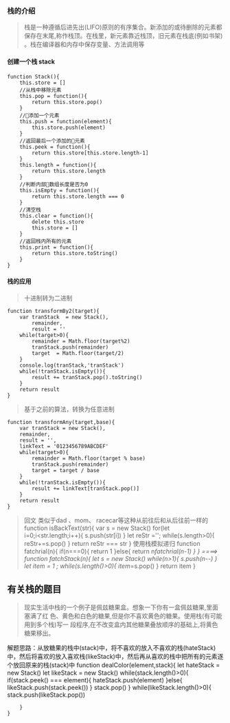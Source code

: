 ### 栈的介绍
> 栈是一种遵循后进先出(LIFO)原则的有序集合。新添加的或待删除的元素都保存在末尾,称作栈顶。在栈里，新元素靠近栈顶，旧元素在栈底(例如书架) 。栈在编译器和内存中保存变量、方法调用等
#### 创建一个栈 stack
    function Stack(){
        this.store = []
        //从栈中移除元素
        this.pop = function(){
            return this.store.pop()
        }
        //添加一个元素
        this.push = function(element){
            this.store.push(element)
        }
        //返回最后一个添加的元素
        this.peek = function(){
            return this.store[this.store.length-1]
        }
        this.length = function(){
            return this.store.length
        }
        //判断内部数组长度是否为0
        this.isEmpty = function(){
            return this.store.length === 0
        }
        //清空栈
        this.clear = function(){
            delete this.store
            this.store = []
        }
        //返回栈内所有的元素
        this.print = function(){
            return this.store.toString()
        }
    }
#### 栈的应用
>   十进制转为二进制  

    function transformBy2(target){
        var tranStack  = new Stack(),
            remainder,
            result = ''
        while(target>0){
            remainder = Math.floor(target%2)
            tranStack.push(remainder)
            target  = Math.floor(target/2)
        }
        console.log(tranStack,'tranStack')
        while(!tranStack.isEmpty()){
            result += tranStack.pop().toString()
        }
        return result
    }
> 基于之前的算法，转换为任意进制

    function transformAny(target,base){
        var tranStack = new Stack(),
        remainder,
        result = '',
        linkText = '0123456789ABCDEF'
        while(target>0){
            remainder = Math.floor(target % base)
            tranStack.push(remainder)
            target = target / base
        }
        while(!tranStack.isEmpty()){
            result += linkText[tranStack.pop()]
        }
        return result
    }

> 回文  类似于dad 、mom、 racecar等这种从前往后和从后往前一样的
    function isBackText(str){
        var s  = new Stack()
        for(let i=0;i<str.length;i++){
            s.push(str[i])
        }
        let reStr ='';
        while(s.length>0){
            reStr+=s.pop()
        }
        return reStr === str 
    }
> 使用栈模拟递归
    function fatchrial(n){
        if(n===0){
            return 1
        }else{
            return n*fatchrial(n-1)
        }
    }
    ====>
    function fatchStack(n){
        let s = new Stack()
        while(n>1){
            s.push(n--)
        }
        let item = 1 ;
        while(s.length()>0){
            item*=s.pop()
        }
        return item
    }
## 有关栈的题目
>  现实生活中栈的一个例子是佩兹糖果盒。想象一下你有一盒佩兹糖果,里面塞满了红 色、黄色和白色的糖果,但是你不喜欢黄色的糖果。使用栈(有可能用到多个栈)写一 段程序,在不改变盒内其他糖果叠放顺序的基础上,将黄色糖果移出。

解题思路：从放糖果的栈中(stack)中，将不喜欢的放入不喜欢的栈(hateStack)中，然后将喜欢的放入喜欢栈(likeStack)中，然后再从喜欢的栈中把所有的元素逐个放回原来的栈(stack)中
    function dealColor(element,stack){
        let hateStack =  new Stack()
        let likeStack =  new Stack()
        while(stack.length()>0){
            if(stack.peek() === element){
                hateStack.push(element)
            }else{
                likeStack.push(stack.peek())
            }
            stack.pop()
        }
        while(likeStack.length()>0){
            stack.push(likeStack.pop())
            
        }
    }
